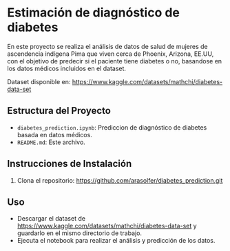 # Estimación de diagnóstico de diabetes

En este proyecto se realiza el análisis de datos de salud de mujeres de ascendencia indígena Pima que viven cerca de Phoenix, Arizona, EE.UU, con el objetivo de predecir si el paciente tiene diabetes o no, basandose en los datos médicos incluidos en el dataset.

Dataset disponible en: https://www.kaggle.com/datasets/mathchi/diabetes-data-set

## Estructura del Proyecto

- `diabetes_prediction.ipynb`: Prediccion de diagnóstico de diabetes basada en datos médicos.
- `README.md`: Este archivo.

## Instrucciones de Instalación

1. Clona el repositorio: https://github.com/arasolfer/diabetes_prediction.git

## Uso

- Descargar el dataset de https://www.kaggle.com/datasets/mathchi/diabetes-data-set y guardarlo en el mismo directorio de trabajo.
- Ejecuta el notebook para realizar el análisis y predicción de los datos.